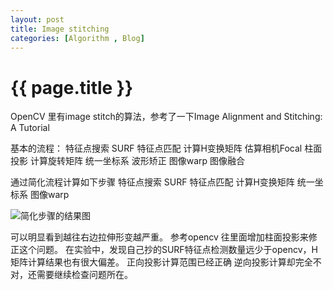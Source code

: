 ```yaml
---
layout: post
title: Image stitching
categories: [Algorithm , Blog]
---
```


{{ page.title }}
================
OpenCV 里有image stitch的算法，参考了一下Image Alignment and Stitching: A Tutorial 

基本的流程：
特征点搜索 SURF
特征点匹配
计算H变换矩阵
估算相机Focal
柱面投影
计算旋转矩阵
统一坐标系
波形矫正
图像warp
图像融合

通过简化流程计算如下步骤
特征点搜索 SURF
特征点匹配
计算H变换矩阵
统一坐标系
图像warp

![简化步骤的结果图](http://gqjjqg.github.io/images/result_stitch1.jpg)

可以明显看到越往右边拉伸形变越严重。
参考opencv 往里面增加柱面投影来修正这个问题。
在实验中，发现自己抄的SURF特征点检测数量远少于opencv，H矩阵计算结果也有很大偏差。
正向投影计算范围已经正确
逆向投影计算却完全不对，还需要继续检查问题所在。
